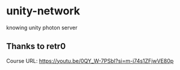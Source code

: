 # unity-network

knowing unity photon server 

<h2>Thanks to retr0</h2>

Course URL:
https://youtu.be/0QY_W-7PSbI?si=m-j74s1ZFjwVE80p
